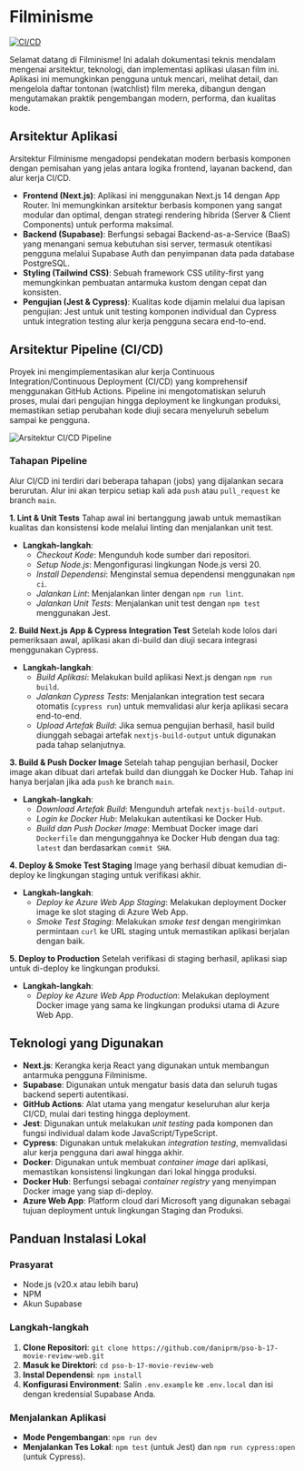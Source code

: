 # Filminisme

[![CI/CD](https://github.com/daniprm/pso-b-17-movie-review-web/actions/workflows/ci-cd.yml/badge.svg)](https://github.com/daniprm/pso-b-17-movie-review-web/actions/workflows/ci-cd.yml)

Selamat datang di Filminisme! Ini adalah dokumentasi teknis mendalam mengenai arsitektur, teknologi, dan implementasi aplikasi ulasan film ini. Aplikasi ini memungkinkan pengguna untuk mencari, melihat detail, dan mengelola daftar tontonan (watchlist) film mereka, dibangun dengan mengutamakan praktik pengembangan modern, performa, dan kualitas kode.

## Arsitektur Aplikasi

Arsitektur Filminisme mengadopsi pendekatan modern berbasis komponen dengan pemisahan yang jelas antara logika frontend, layanan backend, dan alur kerja CI/CD.

-   **Frontend (Next.js)**: Aplikasi ini menggunakan Next.js 14 dengan App Router. Ini memungkinkan arsitektur berbasis komponen yang sangat modular dan optimal, dengan strategi rendering hibrida (Server & Client Components) untuk performa maksimal.
-   **Backend (Supabase)**: Berfungsi sebagai Backend-as-a-Service (BaaS) yang menangani semua kebutuhan sisi server, termasuk otentikasi pengguna melalui Supabase Auth dan penyimpanan data pada database PostgreSQL.
-   **Styling (Tailwind CSS)**: Sebuah framework CSS utility-first yang memungkinkan pembuatan antarmuka kustom dengan cepat dan konsisten.
-   **Pengujian (Jest & Cypress)**: Kualitas kode dijamin melalui dua lapisan pengujian: Jest untuk unit testing komponen individual dan Cypress untuk integration testing alur kerja pengguna secara end-to-end.

## Arsitektur Pipeline (CI/CD)

Proyek ini mengimplementasikan alur kerja Continuous Integration/Continuous Deployment (CI/CD) yang komprehensif menggunakan GitHub Actions. Pipeline ini mengotomatiskan seluruh proses, mulai dari pengujian hingga deployment ke lingkungan produksi, memastikan setiap perubahan kode diuji secara menyeluruh sebelum sampai ke pengguna.

![Arsitektur CI/CD Pipeline](Progress%203%20PSO.png)

### Tahapan Pipeline

Alur CI/CD ini terdiri dari beberapa tahapan (jobs) yang dijalankan secara berurutan. Alur ini akan terpicu setiap kali ada `push` atau `pull_request` ke branch `main`.

**1. Lint & Unit Tests**
Tahap awal ini bertanggung jawab untuk memastikan kualitas dan konsistensi kode melalui linting dan menjalankan unit test.
-   **Langkah-langkah**:
    -   *Checkout Kode*: Mengunduh kode sumber dari repositori.
    -   *Setup Node.js*: Mengonfigurasi lingkungan Node.js versi 20.
    -   *Install Dependensi*: Menginstal semua dependensi menggunakan `npm ci`.
    -   *Jalankan Lint*: Menjalankan linter dengan `npm run lint`.
    -   *Jalankan Unit Tests*: Menjalankan unit test dengan `npm test` menggunakan Jest.

**2. Build Next.js App & Cypress Integration Test**
Setelah kode lolos dari pemeriksaan awal, aplikasi akan di-build dan diuji secara integrasi menggunakan Cypress.
-   **Langkah-langkah**:
    -   *Build Aplikasi*: Melakukan build aplikasi Next.js dengan `npm run build`.
    -   *Jalankan Cypress Tests*: Menjalankan integration test secara otomatis (`cypress run`) untuk memvalidasi alur kerja aplikasi secara end-to-end.
    -   *Upload Artefak Build*: Jika semua pengujian berhasil, hasil build diunggah sebagai artefak `nextjs-build-output` untuk digunakan pada tahap selanjutnya.

**3. Build & Push Docker Image**
Setelah tahap pengujian berhasil, Docker image akan dibuat dari artefak build dan diunggah ke Docker Hub. Tahap ini hanya berjalan jika ada `push` ke branch `main`.
-   **Langkah-langkah**:
    -   *Download Artefak Build*: Mengunduh artefak `nextjs-build-output`.
    -   *Login ke Docker Hub*: Melakukan autentikasi ke Docker Hub.
    -   *Build dan Push Docker Image*: Membuat Docker image dari `Dockerfile` dan mengunggahnya ke Docker Hub dengan dua tag: `latest` dan berdasarkan `commit SHA`.

**4. Deploy & Smoke Test Staging**
Image yang berhasil dibuat kemudian di-deploy ke lingkungan staging untuk verifikasi akhir.
-   **Langkah-langkah**:
    -   *Deploy ke Azure Web App Staging*: Melakukan deployment Docker image ke slot staging di Azure Web App.
    -   *Smoke Test Staging*: Melakukan *smoke test* dengan mengirimkan permintaan `curl` ke URL staging untuk memastikan aplikasi berjalan dengan baik.

**5. Deploy to Production**
Setelah verifikasi di staging berhasil, aplikasi siap untuk di-deploy ke lingkungan produksi.
-   **Langkah-langkah**:
    -   *Deploy ke Azure Web App Production*: Melakukan deployment Docker image yang sama ke lingkungan produksi utama di Azure Web App.

## Teknologi yang Digunakan

-   **Next.js**: Kerangka kerja React yang digunakan untuk membangun antarmuka pengguna Filminisme.
-   **Supabase**: Digunakan untuk mengatur basis data dan seluruh tugas backend seperti autentikasi.
-   **GitHub Actions**: Alat utama yang mengatur keseluruhan alur kerja CI/CD, mulai dari testing hingga deployment.
-   **Jest**: Digunakan untuk melakukan *unit testing* pada komponen dan fungsi individual dalam kode JavaScript/TypeScript.
-   **Cypress**: Digunakan untuk melakukan *integration testing*, memvalidasi alur kerja pengguna dari awal hingga akhir.
-   **Docker**: Digunakan untuk membuat *container image* dari aplikasi, memastikan konsistensi lingkungan dari lokal hingga produksi.
-   **Docker Hub**: Berfungsi sebagai *container registry* yang menyimpan Docker image yang siap di-deploy.
-   **Azure Web App**: Platform cloud dari Microsoft yang digunakan sebagai tujuan deployment untuk lingkungan Staging dan Produksi.

## Panduan Instalasi Lokal

### Prasyarat
-   Node.js (v20.x atau lebih baru)
-   NPM
-   Akun Supabase

### Langkah-langkah
1.  **Clone Repositori**: `git clone https://github.com/daniprm/pso-b-17-movie-review-web.git`
2.  **Masuk ke Direktori**: `cd pso-b-17-movie-review-web`
3.  **Instal Dependensi**: `npm install`
4.  **Konfigurasi Environment**: Salin `.env.example` ke `.env.local` dan isi dengan kredensial Supabase Anda.

### Menjalankan Aplikasi
-   **Mode Pengembangan**: `npm run dev`
-   **Menjalankan Tes Lokal**: `npm test` (untuk Jest) dan `npm run cypress:open` (untuk Cypress).